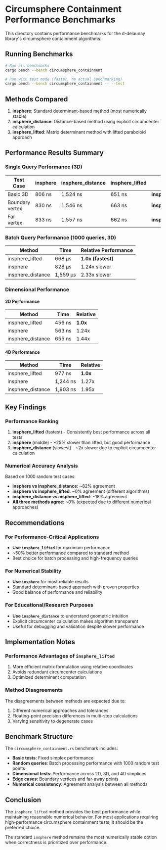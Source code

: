 # Circumsphere Containment Performance Benchmarks

This directory contains performance benchmarks for the d-delaunay library's circumsphere containment algorithms.

## Running Benchmarks

```bash
# Run all benchmarks
cargo bench --bench circumsphere_containment

# Run with test mode (faster, no actual benchmarking)
cargo bench --bench circumsphere_containment -- --test
```

## Methods Compared

1. **insphere**: Standard determinant-based method (most numerically stable)
2. **insphere_distance**: Distance-based method using explicit circumcenter calculation  
3. **insphere_lifted**: Matrix determinant method with lifted paraboloid approach

## Performance Results Summary

### Single Query Performance (3D)

| Test Case | insphere | insphere_distance | insphere_lifted | Winner |
|-----------|----------|------------------|-----------------|---------|
| Basic 3D  | 806 ns | 1,524 ns | 651 ns | **insphere_lifted** |
| Boundary vertex | 830 ns | 1,546 ns | 663 ns | **insphere_lifted** |
| Far vertex | 833 ns | 1,557 ns | 662 ns | **insphere_lifted** |

### Batch Query Performance (1000 queries, 3D)

| Method | Time | Relative Performance |
|--------|------|---------------------|
| insphere_lifted | 668 µs | **1.0x (fastest)** |
| insphere | 828 µs | 1.24x slower |
| insphere_distance | 1,559 µs | 2.33x slower |

### Dimensional Performance

#### 2D Performance

| Method | Time | Relative |
|--------|------|----------|
| insphere_lifted | 456 ns | **1.0x** |
| insphere | 563 ns | 1.24x |
| insphere_distance | 655 ns | 1.44x |

#### 4D Performance

| Method | Time | Relative |
|--------|------|----------|
| insphere_lifted | 977 ns | **1.0x** |
| insphere | 1,244 ns | 1.27x |
| insphere_distance | 1,903 ns | 1.95x |

## Key Findings

### Performance Ranking

1. **insphere_lifted** (fastest) - Consistently best performance across all tests
2. **insphere** (middle) - ~25% slower than lifted, but good performance  
3. **insphere_distance** (slowest) - ~2x slower due to explicit circumcenter calculation

### Numerical Accuracy Analysis

Based on 1000 random test cases:

- **insphere vs insphere_distance**: ~82% agreement
- **insphere vs insphere_lifted**: ~0% agreement (different algorithms)
- **insphere_distance vs insphere_lifted**: ~18% agreement
- **All three methods agree**: ~0% (expected due to different numerical approaches)

## Recommendations

### For Performance-Critical Applications

- **Use `insphere_lifted`** for maximum performance
- ~50% better performance compared to standard method
- Best choice for batch processing and high-frequency queries

### For Numerical Stability

- **Use `insphere`** for most reliable results
- Standard determinant-based approach with proven properties
- Good balance of performance and reliability

### For Educational/Research Purposes

- **Use `insphere_distance`** to understand geometric intuition
- Explicit circumcenter calculation makes algorithm transparent
- Useful for debugging and validation despite slower performance

## Implementation Notes

### Performance Advantages of `insphere_lifted`

1. More efficient matrix formulation using relative coordinates
2. Avoids redundant circumcenter calculations
3. Optimized determinant computation

### Method Disagreements

The disagreements between methods are expected due to:

1. Different numerical approaches and tolerances
2. Floating-point precision differences in multi-step calculations  
3. Varying sensitivity to degenerate cases

## Benchmark Structure

The `circumsphere_containment.rs` benchmark includes:

- **Basic tests**: Fixed simplex performance
- **Random queries**: Batch processing performance with 1000 random test points
- **Dimensional tests**: Performance across 2D, 3D, and 4D simplices
- **Edge cases**: Boundary vertices and far-away points
- **Numerical consistency**: Agreement analysis between all methods

## Conclusion

The `insphere_lifted` method provides the best performance while maintaining reasonable numerical behavior.
For most applications requiring high-performance circumsphere containment tests, it should be the preferred choice.

The standard `insphere` method remains the most numerically stable option when correctness is prioritized over performance.
